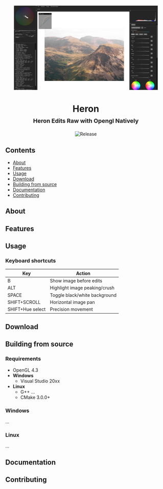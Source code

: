 <p align="center">
  <img alt="HeronViewer preview" src="./docs/preview.png" width="450" />
  <h1 align="center">Heron<br>
  <font size="4">Heron Edits Raw with Opengl Natively</font>
  </h1>
</p>

<p align="center">
 <img alt="Release" src="https://img.shields.io/badge/release-0.1.0.1-blue"/>

## Contents

- [About](#about)
- [Features](#features)
- [Usage](#usage)
- [Download](#download)
- [Building from source](#building-from-source)
- [Documentation](#documentation)
- [Contributing](#contributing)

## About

## Features

## Usage

### Keyboard shortcuts

| Key | Action |
| - | - |
| B | Show image before edits |
| ALT | Highlight image peaking/crush |
| SPACE | Toggle black/white background |
| SHIFT+SCROLL | Horizontal image pan |
| SHIFT+Hue select | Precision movement |

## Download

## Building from source

### Requirements

- OpenGL 4.3
- **Windows**
    - Visual Studio 20xx
- **Linux**
    - G++ ...
    - CMake 3.0.0+

### Windows

...

### Linux

...

## Documentation

## Contributing